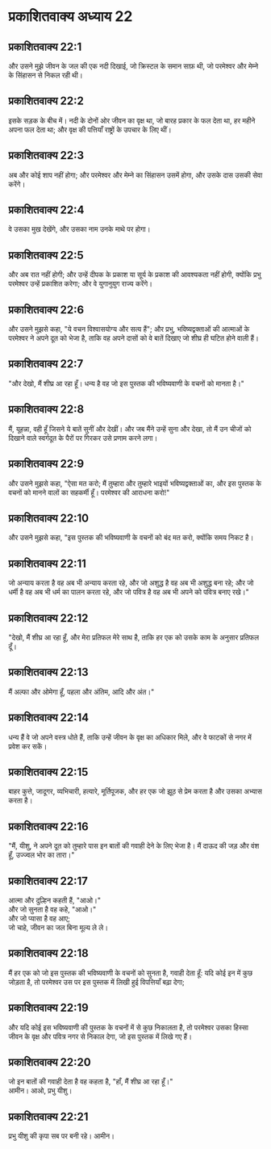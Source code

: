 # प्रकाशितवाक्य अध्याय 22

## प्रकाशितवाक्य 22:1

और उसने मुझे जीवन के जल की एक नदी दिखाई, जो क्रिस्टल के समान साफ़ थी, जो परमेश्वर और मेम्ने के सिंहासन से निकल रही थी।

## प्रकाशितवाक्य 22:2

इसके सड़क के बीच में। नदी के दोनों ओर जीवन का वृक्ष था, जो बारह प्रकार के फल देता था, हर महीने अपना फल देता था; और वृक्ष की पत्तियाँ राष्ट्रों के उपचार के लिए थीं।

## प्रकाशितवाक्य 22:3

अब और कोई शाप नहीं होगा; और परमेश्वर और मेम्ने का सिंहासन उसमें होगा, और उसके दास उसकी सेवा करेंगे।

## प्रकाशितवाक्य 22:4

वे उसका मुख देखेंगे, और उसका नाम उनके माथे पर होगा।

## प्रकाशितवाक्य 22:5

और अब रात नहीं होगी; और उन्हें दीपक के प्रकाश या सूर्य के प्रकाश की आवश्यकता नहीं होगी, क्योंकि प्रभु परमेश्वर उन्हें प्रकाशित करेगा; और वे युगानुयुग राज्य करेंगे।

## प्रकाशितवाक्य 22:6

और उसने मुझसे कहा, "ये वचन विश्वासयोग्य और सत्य हैं"; और प्रभु, भविष्यद्वक्ताओं की आत्माओं के परमेश्वर ने अपने दूत को भेजा है, ताकि वह अपने दासों को वे बातें दिखाए जो शीघ्र ही घटित होने वाली हैं।

## प्रकाशितवाक्य 22:7

"और देखो, मैं शीघ्र आ रहा हूँ। धन्य है वह जो इस पुस्तक की भविष्यवाणी के वचनों को मानता है।"

## प्रकाशितवाक्य 22:8

मैं, यूहन्ना, वही हूँ जिसने ये बातें सुनीं और देखीं। और जब मैंने उन्हें सुना और देखा, तो मैं उन चीजों को दिखाने वाले स्वर्गदूत के पैरों पर गिरकर उसे प्रणाम करने लगा।

## प्रकाशितवाक्य 22:9

और उसने मुझसे कहा, "ऐसा मत करो; मैं तुम्हारा और तुम्हारे भाइयों भविष्यद्वक्ताओं का, और इस पुस्तक के वचनों को मानने वालों का सहकर्मी हूँ। परमेश्वर की आराधना करो!"

## प्रकाशितवाक्य 22:10

और उसने मुझसे कहा, "इस पुस्तक की भविष्यवाणी के वचनों को बंद मत करो, क्योंकि समय निकट है।

## प्रकाशितवाक्य 22:11

जो अन्याय करता है वह अब भी अन्याय करता रहे, और जो अशुद्ध है वह अब भी अशुद्ध बना रहे; और जो धर्मी है वह अब भी धर्म का पालन करता रहे, और जो पवित्र है वह अब भी अपने को पवित्र बनाए रखे।"

## प्रकाशितवाक्य 22:12

"देखो, मैं शीघ्र आ रहा हूँ, और मेरा प्रतिफल मेरे साथ है, ताकि हर एक को उसके काम के अनुसार प्रतिफल दूँ।

## प्रकाशितवाक्य 22:13

मैं अल्फा और ओमेगा हूँ, पहला और अंतिम, आदि और अंत।"

## प्रकाशितवाक्य 22:14

धन्य हैं वे जो अपने वस्त्र धोते हैं, ताकि उन्हें जीवन के वृक्ष का अधिकार मिले, और वे फाटकों से नगर में प्रवेश कर सकें।

## प्रकाशितवाक्य 22:15

बाहर कुत्ते, जादूगर, व्यभिचारी, हत्यारे, मूर्तिपूजक, और हर एक जो झूठ से प्रेम करता है और उसका अभ्यास करता है।

## प्रकाशितवाक्य 22:16

"मैं, यीशु, ने अपने दूत को तुम्हारे पास इन बातों की गवाही देने के लिए भेजा है। मैं दाऊद की जड़ और वंश हूँ, उज्ज्वल भोर का तारा।"

## प्रकाशितवाक्य 22:17

आत्मा और दुल्हिन कहती हैं, "आओ।"  
और जो सुनता है वह कहे, "आओ।"  
और जो प्यासा है वह आए;  
जो चाहे, जीवन का जल बिना मूल्य ले ले।

## प्रकाशितवाक्य 22:18

मैं हर एक को जो इस पुस्तक की भविष्यवाणी के वचनों को सुनता है, गवाही देता हूँ: यदि कोई इन में कुछ जोड़ता है, तो परमेश्वर उस पर इस पुस्तक में लिखी हुई विपत्तियाँ बढ़ा देगा;

## प्रकाशितवाक्य 22:19

और यदि कोई इस भविष्यवाणी की पुस्तक के वचनों में से कुछ निकालता है, तो परमेश्वर उसका हिस्सा जीवन के वृक्ष और पवित्र नगर से निकाल देगा, जो इस पुस्तक में लिखे गए हैं।

## प्रकाशितवाक्य 22:20

जो इन बातों की गवाही देता है वह कहता है, "हाँ, मैं शीघ्र आ रहा हूँ।"  
आमीन। आओ, प्रभु यीशु।

## प्रकाशितवाक्य 22:21

प्रभु यीशु की कृपा सब पर बनी रहे। आमीन।
